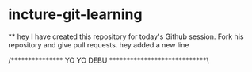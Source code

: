 # incture-git-learning

** hey I have created this repository for today's Github session. Fork his repository and give pull requests.
hey added a new line

/*************** YO YO DEBU ****************************\
